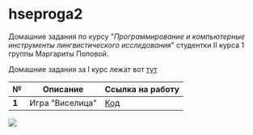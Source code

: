 # hseproga2
Домашние задания по курсу "*Программирование и компьютерные инструменты лингвистического исследования*" студентки II курса 1 группы Маргариты Поповой.

Домашние задания за I курс лежат вот [тут](https://github.com/bravobaker/hseprog)

__№__|__Описание__|__Ссылка на работу__
---|---|---
__1__|Игра "Виселица"|[Код]()

![](https://xkcd.com/1597/)
